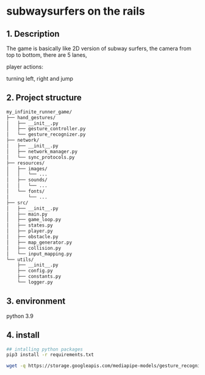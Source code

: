 # subwaysurfers on the rails

## 1. Description

The game is basically like 2D version of subway surfers,  the camera from top to bottom, there are 5 lanes,

player actions:

turning left, right and jump

## 2. Project structure

```bash
my_infinite_runner_game/
├── hand_gestures/
│   ├── __init__.py
│   ├── gesture_controller.py
│   └── gesture_recognizer.py
├── network/
│   ├── __init__.py
│   ├── network_manager.py
│   └── sync_protocols.py
├── resources/
│   ├── images/
│   │   └── ...
│   ├── sounds/
│   │   └── ...
│   └── fonts/
│       └── ...
├── src/
│   ├── __init__.py
│   ├── main.py
│   ├── game_loop.py
│   ├── states.py
│   ├── player.py
│   ├── obstacle.py
│   ├── map_generator.py
│   ├── collision.py
│   └── input_mapping.py
└── utils/
    ├── __init__.py
    ├── config.py
    ├── constants.py
    └── logger.py
```

## 3. environment

python 3.9

## 4. install

```bash
## intalling python packages
pip3 install -r requirements.txt

wget -q https://storage.googleapis.com/mediapipe-models/gesture_recognizer/gesture_recognizer/float16/1/gesture_recognizer.task
```
